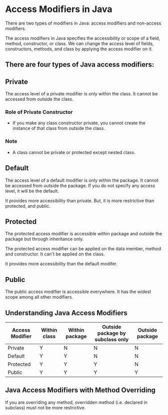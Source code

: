 # Access Modifiers in Java
There are two types of modifiers in Java: access modifiers and non-access modifiers.

The access modifiers in Java specifies the accessibility or scope of a field, method, constructor, or class. We can change the access level of fields, constructors, methods, and class by applying the access modifier on it.

## There are four types of Java access modifiers:

## Private
The access level of a private modifier is only within the class. It cannot be accessed from outside the class.

### Role of Private Constructor
  - If you make any class constructor private, you cannot create the instance of that class from outside the class. 

### Note
  - A class cannot be private or protected except nested class.

## Default
The access level of a default modifier is only within the package. It cannot be accessed from outside the package. If you do not specify any access level, it will be the default.

It provides more accessibility than private. But, it is more restrictive than protected, and public.

## Protected
The protected access modifier is accessible within package and outside the package but through inheritance only.

The protected access modifier can be applied on the data member, method and constructor. It can't be applied on the class.

It provides more accessibility than the default modifer.

## Public
The public access modifier is accessible everywhere. It has the widest scope among all other modifiers.

## Understanding Java Access Modifiers

| Access Modifier |	Within class | Within package |	Outside package by subclass only | Outside package |
| --------------- | ------------ | -------------- | -------------------------------- | --------------- |
| Private |	Y	| N |	N |	N |
| Default |	Y |	Y |	N |	N |
| Protected |	Y |	Y |	Y |	N |
| Public | Y | Y | Y | Y |

## Java Access Modifiers with Method Overriding
If you are overriding any method, overridden method (i.e. declared in subclass) must not be more restrictive.

